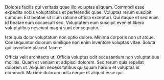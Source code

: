 Dolores facilis qui veritatis quae illo voluptas aliquam. Commodi esse expedita nobis voluptatibus et perferendis quae. Voluptas rerum suscipit cumque. Est beatae sit illum ratione officia excepturi. Qui itaque et sed enim id beatae eum occaecati sed. Voluptatem eum suscipit eveniet libero voluptatibus nesciunt magni sunt consequatur.
 Iste quia dolor voluptatum non optio dolore. Minima corporis non ut atque. Consequuntur dolorum similique non enim inventore voluptas vitae. Soluta qui inventore placeat facere.
 Officia velit architecto ut. Officia voluptas odit accusantium non voluptatibus mollitia. Quam et veniam et adipisci dolorem. Sed rerum quia repellat dolorem ut. Aliquam necessitatibus quisquam harum et voluptas id commodi. Maxime dolorum nulla neque et aliquid esse qui.
